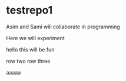 # testrepo1
Asim and Sami will collaborate in programming

Here we will experiment

hello this will be fun 

row two
row three 

aaaaa
